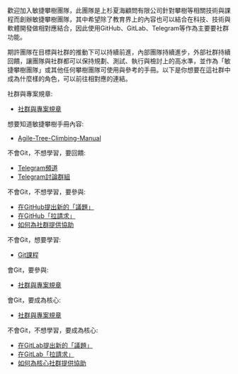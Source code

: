 歡迎加入敏捷攀樹團隊，此團隊是上杉夏海顧問有限公司針對攀樹等相關技術與課程而創辦敏捷攀樹團隊，其中希望除了教育界上的內容也可以結合在科技、技術與軟體開發做相對應結合，因此使用GitHub、GitLab、Telegram等作為主要要社群功能。  

期許團隊在目標與社群的推動下可以持續前進，內部團隊持續進步，外部社群持續回饋，讓團隊與社群都可以保持規劃、測試、執行與檢討上的高水準，並作為「敏捷攀樹團隊」或其他任何攀樹團隊可使用與參考的手冊。以下是你想要在這社群中成為什麼樣的角色，可以前往相對應的連結。  

社群與專案規章:

- [社群與專案規章](https://github.com/Uesugi-Summer-Sea/Community-and-Project-Regulation.git)

想要知道敏捷攀樹手冊內容:

- [Agile-Tree-Climbing-Manual](https://github.com/Agile-Tree-Climbing-Team/Agile-Tree-Climbing-Manual)

不會Git，不想學習，要回饋:  

- [Telegram頻道](https://t.me/AgileTreeClimbingTeam)
- [Telegram討論群組](https://t.me/joinchat/HX01ZldEKiAjwTv86M3jkw)

不會Git，不想學習，要參與:  

- [在GitHub提出新的「議題」]()  
- [在GitHub「拉請求」]()  
- [如何為社群提供協助]()  

不會Git，想要學習:  

- [Git課程](https://github.com/timmy61109/Git-Tutorial)  

會Git，要參與:  

- [社群與專案規章](https://gitlab.com/Uesugi-Summer-Sea/Agile-Tree-Climbing-Team/Agile-Tree-Climbing-Manual/wikis/home)

會Git，要成為核心:  

- [社群與專案規章](https://gitlab.com/Uesugi-Summer-Sea/Agile-Tree-Climbing-Team/Agile-Tree-Climbing-Manual/wikis/home)

不會Git，不想學習，要成為核心:  

- [在GitLab提出新的「議題」]()  
- [在GitLab「拉請求」]()  
- [如何為核心社群提供協助]()

